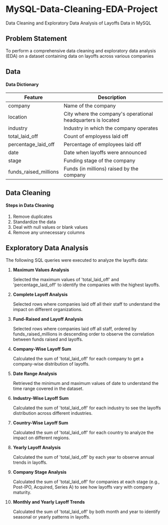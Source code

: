 # MySQL-Data-Cleaning-EDA-Project
Data Cleaning and Exploratory Data Analysis of Layoffs Data in MySQL



## Problem Statement
To perform a comprehensive data cleaning and exploratory data analysis (EDA) on a dataset containing data on layoffs across various companies 



## Data 


#### Data Dictionary
Feature | Description |
--- | --- |
company | Name of the company                    
location | City where the company's operational headquarters is located                 
industry | Industry in which the company operates              
total_laid_off | Count of employess laid off        
percentage_laid_off | Percentage of employees laid off          
date | Date when layoffs were announced     
stage | Funding stage of the company         
funds_raised_millions | Funds (in millions) raised by the company



## Data Cleaning


#### Steps in Data Cleaning
1. Remove duplicates
2. Standardize the data
3. Deal with null values or blank values
4. Remove any unnecessary columns



## Exploratory Data Analysis


The following SQL queries were executed to analyze the layoffs data:

1. **Maximum Values Analysis**
   
   Selected the maximum values of 'total_laid_off' and 'percentage_laid_off' to identify the companies with the highest layoffs.
  
2. **Complete Layoff Analysis**

   Selected rows where companies laid off all their staff to understand the impact on different organizations.
   
3. **Fund-Raised and Layoff Analysis**
   
   Selected rows where companies laid off all staff, ordered by funds_raised_millions in descending order to observe the correlation between funds raised and layoffs.
   
4. **Company-Wise Layoff Sum**
   
   Calculated the sum of 'total_laid_off' for each company to get a company-wise distribution of layoffs.
   
5. **Date Range Analysis**
   
   Retrieved the minimum and maximum values of date to understand the time range covered in the dataset.
   
6. **Industry-Wise Layoff Sum**
    
   Calculated the sum of 'total_laid_off' for each industry to see the layoffs distribution across different industries.
   
7. **Country-Wise Layoff Sum**

   Calculated the sum of 'total_laid_off' for each country to analyze the impact on different regions.
   
8. **Yearly Layoff Analysis**
    
   Calculated the sum of 'total_laid_off' by each year to observe annual trends in layoffs.
   
9. **Company Stage Analysis**
    
   Calculated the sum of 'total_laid_off' for companies at each stage (e.g., Post-IPO, Acquired, Series A) to see how layoffs vary with company maturity.

10. **Monthly and Yearly Layoff Trends**
 
    Calculated the sum of 'total_laid_off' by both month and year to identify seasonal or yearly patterns in layoffs.


